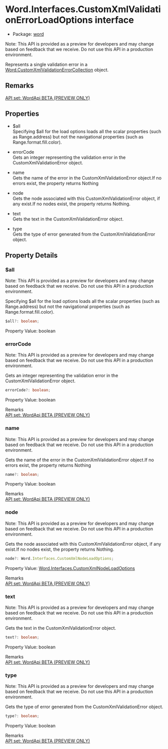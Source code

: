 # Word.Interfaces.CustomXmlValidationErrorLoadOptions interface

- Package: [word](/en-us/javascript/api/word)

Note: This API is provided as a preview for developers and may change based on feedback that we receive. Do not use this API in a production environment.

Represents a single validation error in a [Word.CustomXmlValidationErrorCollection](/en-us/javascript/api/word/word.customxmlvalidationerrorcollection) object.

## Remarks

[ API set: WordApi BETA (PREVIEW ONLY) ](/en-us/javascript/api/requirement-sets/word/word-api-requirement-sets)

## Properties

- $all  
  Specifying $all for the load options loads all the scalar properties (such as Range.address) but not the navigational properties (such as Range.format.fill.color).

- errorCode  
  Gets an integer representing the validation error in the CustomXmlValidationError object.

- name  
  Gets the name of the error in the CustomXmlValidationError object.If no errors exist, the property returns Nothing

- node  
  Gets the node associated with this CustomXmlValidationError object, if any exist.If no nodes exist, the property returns Nothing.

- text  
  Gets the text in the CustomXmlValidationError object.

- type  
  Gets the type of error generated from the CustomXmlValidationError object.

## Property Details

### $all

Note: This API is provided as a preview for developers and may change based on feedback that we receive. Do not use this API in a production environment.

Specifying $all for the load options loads all the scalar properties (such as Range.address) but not the navigational properties (such as Range.format.fill.color).

```typescript
$all?: boolean;
```

Property Value: boolean

### errorCode

Note: This API is provided as a preview for developers and may change based on feedback that we receive. Do not use this API in a production environment.

Gets an integer representing the validation error in the CustomXmlValidationError object.

```typescript
errorCode?: boolean;
```

Property Value: boolean

Remarks  
[ API set: WordApi BETA (PREVIEW ONLY) ](/en-us/javascript/api/requirement-sets/word/word-api-requirement-sets)

### name

Note: This API is provided as a preview for developers and may change based on feedback that we receive. Do not use this API in a production environment.

Gets the name of the error in the CustomXmlValidationError object.If no errors exist, the property returns Nothing

```typescript
name?: boolean;
```

Property Value: boolean

Remarks  
[ API set: WordApi BETA (PREVIEW ONLY) ](/en-us/javascript/api/requirement-sets/word/word-api-requirement-sets)

### node

Note: This API is provided as a preview for developers and may change based on feedback that we receive. Do not use this API in a production environment.

Gets the node associated with this CustomXmlValidationError object, if any exist.If no nodes exist, the property returns Nothing.

```typescript
node?: Word.Interfaces.CustomXmlNodeLoadOptions;
```

Property Value: [Word.Interfaces.CustomXmlNodeLoadOptions](/en-us/javascript/api/word/word.interfaces.customxmlnodeloadoptions)

Remarks  
[ API set: WordApi BETA (PREVIEW ONLY) ](/en-us/javascript/api/requirement-sets/word/word-api-requirement-sets)

### text

Note: This API is provided as a preview for developers and may change based on feedback that we receive. Do not use this API in a production environment.

Gets the text in the CustomXmlValidationError object.

```typescript
text?: boolean;
```

Property Value: boolean

Remarks  
[ API set: WordApi BETA (PREVIEW ONLY) ](/en-us/javascript/api/requirement-sets/word/word-api-requirement-sets)

### type

Note: This API is provided as a preview for developers and may change based on feedback that we receive. Do not use this API in a production environment.

Gets the type of error generated from the CustomXmlValidationError object.

```typescript
type?: boolean;
```

Property Value: boolean

Remarks  
[ API set: WordApi BETA (PREVIEW ONLY) ](/en-us/javascript/api/requirement-sets/word/word-api-requirement-sets)